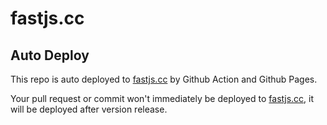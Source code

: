# fastjs.cc

[//]: # (## Important Change)

[//]: # ()
[//]: # (This repo name has been changed from `fastjs.cc` to `website`.)

[//]: # (For some reason, the repo name won't be change for now.)

## Auto Deploy

This repo is auto deployed to [fastjs.cc](https://fastjs.cc) by Github Action and Github Pages.

Your pull request or commit won't immediately be deployed to [fastjs.cc](https://fastjs.cc), it will be deployed after version release.
